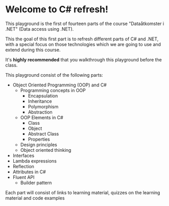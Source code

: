 # Welcome to C# refresh!

This playground is the first of fourteen parts of the course "Dataåtkomster i .NET" (Data access using .NET).

This the goal of this first part is to refresh different parts of C# and .NET, with a special focus on those technologies which we are going to use and extend during this course.

It's **highly recommended** that you walkthrough this playground before the class.

This playground consist of the following parts:

- Object Oriented Programming (OOP) and C#
  - Programming concepts in OOP
    - Encapsulation
    - Inheritance
    - Polymorphism
    - Abstraction
  - OOP Elements in C#
    - Class
    - Object
    - Abstract Class
    - Properties
  - Design principles
  - Object oriented thinking
- Interfaces
- Lambda expressions
- Reflection
- Attributes in C#
- Fluent API
  - Builder pattern

Each part will consist of links to learning material, quizzes on the learning material and code examples
